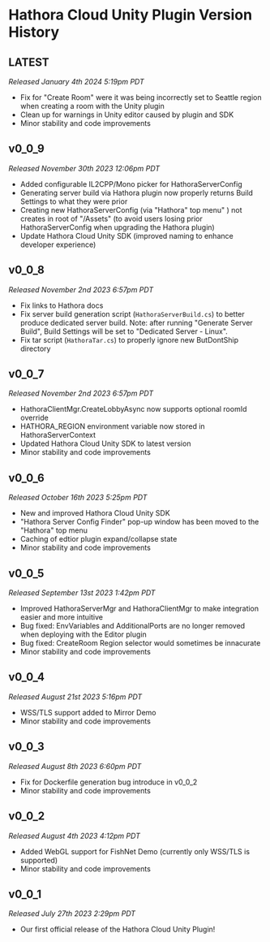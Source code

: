 # Hathora Cloud Unity Plugin Version History

## LATEST
*Released January 4th 2024 5:19pm PDT*

* Fix for "Create Room" were it was being incorrectly set to Seattle region when creating a room with the Unity plugin
* Clean up for warnings in Unity editor caused by plugin and SDK
* Minor stability and code improvements

## v0_0_9
*Released November 30th 2023 12:06pm PDT*

* Added configurable IL2CPP/Mono picker for HathoraServerConfig
* Generating server build via Hathora plugin now properly returns Build Settings to what they were prior
* Creating new HathoraServerConfig (via "Hathora" top menu" ) not creates in root of "/Assets" (to avoid users losing prior HathoraServerConfig when upgrading the Hathora plugin)
* Update Hathora Cloud Unity SDK (improved naming to enhance developer experience)

## v0_0_8
*Released November 2nd 2023 6:57pm PDT*

* Fix links to Hathora docs
* Fix server build generation script (`HathoraServerBuild.cs`) to better produce dedicated server build. Note: after running "Generate Server Build", Build Settings will be set to "Dedicated Server - Linux".
* Fix tar script (`HathoraTar.cs`) to properly ignore new ButDontShip directory

## v0_0_7
*Released November 2nd 2023 6:57pm PDT*

* HathoraClientMgr.CreateLobbyAsync now supports optional roomId override
* HATHORA_REGION environment variable now stored in HathoraServerContext
* Updated Hathora Cloud Unity SDK to latest version
* Minor stability and code improvements

## v0_0_6
*Released October 16th 2023 5:25pm PDT*

* New and improved Hathora Cloud Unity SDK
* "Hathora Server Config Finder" pop-up window has been moved to the "Hathora" top menu
* Caching of edtior plugin expand/collapse state
* Minor stability and code improvements

## v0_0_5
*Released September 13st 2023 1:42pm PDT*

* Improved HathoraServerMgr and HathoraClientMgr to make integration easier and more intuitive 
* Bug fixed: EnvVariables and AdditionalPorts are no longer removed when deploying with the Editor plugin
* Bug fixed: CreateRoom Region selector would sometimes be innacurate
* Minor stability and code improvements

## v0_0_4
*Released August 21st 2023 5:16pm PDT*

* WSS/TLS support added to Mirror Demo
* Minor stability and code improvements

## v0_0_3
*Released August 8th 2023 6:60pm PDT*

* Fix for Dockerfile generation bug introduce in v0_0_2
* Minor stability and code improvements

## v0_0_2
*Released August 4th 2023 4:12pm PDT*

* Added WebGL support for FishNet Demo (currently only WSS/TLS is supported)
* Minor stability and code improvements

## v0_0_1
*Released July 27th 2023 2:29pm PDT*

* Our first official release of the Hathora Cloud Unity Plugin!